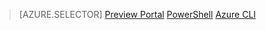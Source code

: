 > [AZURE.SELECTOR]
[Preview Portal](..\articles\virtual-network\virtual-network-manage-classic-portal.md)
[PowerShell](..\articles\virtual-network\virtual-network-manage-classic-ps.md)
[Azure CLI](..\articles\virtual-network\virtual-network-manage-classic-cli.md)
